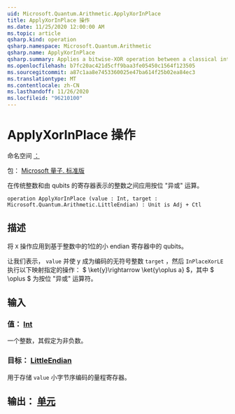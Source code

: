 ```yaml
---
uid: Microsoft.Quantum.Arithmetic.ApplyXorInPlace
title: ApplyXorInPlace 操作
ms.date: 11/25/2020 12:00:00 AM
ms.topic: article
qsharp.kind: operation
qsharp.namespace: Microsoft.Quantum.Arithmetic
qsharp.name: ApplyXorInPlace
qsharp.summary: Applies a bitwise-XOR operation between a classical integer and an integer represented by a register of qubits.
ms.openlocfilehash: b7fc20ac421d5cff9baa3fe05450c1564f123505
ms.sourcegitcommit: a87c1aa8e7453360025e47ba614f25b02ea84ec3
ms.translationtype: MT
ms.contentlocale: zh-CN
ms.lasthandoff: 11/26/2020
ms.locfileid: "96210100"
---
```

# <a name="applyxorinplace-operation"></a>ApplyXorInPlace 操作

命名空间 [：](xref:Microsoft.Quantum.Arithmetic)

包： [Microsoft 量子. 标准版](https://nuget.org/packages/Microsoft.Quantum.Standard)


在传统整数和由 qubits 的寄存器表示的整数之间应用按位 "异或" 运算。

```qsharp
operation ApplyXorInPlace (value : Int, target : Microsoft.Quantum.Arithmetic.LittleEndian) : Unit is Adj + Ctl
```


## <a name="description"></a>描述

将 `X` 操作应用到基于整数中的1位的小 endian 寄存器中的 qubits。

让我们表示， `value` 并使 y 成为编码的无符号整数 `target` ，然后 `InPlaceXorLE` 执行以下映射指定的操作： $ \ket{y}\rightarrow \ket{y\oplus a} $，其中 $ \oplus $ 为按位 "异或" 运算符。

## <a name="input"></a>输入

### <a name="value--int"></a>值： [Int](xref:microsoft.quantum.lang-ref.int)

一个整数，其假定为非负数。


### <a name="target--littleendian"></a>目标： [LittleEndian](xref:Microsoft.Quantum.Arithmetic.LittleEndian)

用于存储 `value` 小字节序编码的量程寄存器。



## <a name="output--unit"></a>输出： [单元](xref:microsoft.quantum.lang-ref.unit)

